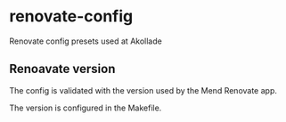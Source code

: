 # renovate-config

Renovate config presets used at Akollade

## Renoavate version

The config is validated with the version used by the Mend Renovate app.

The version is configured in the Makefile.
